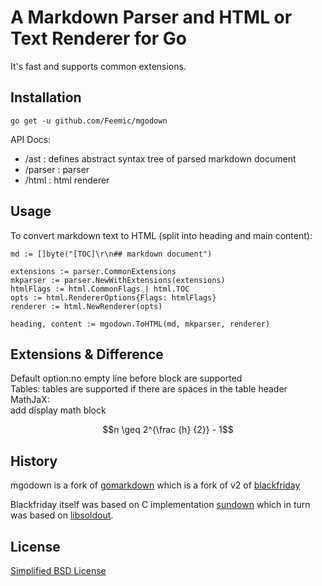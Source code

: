 # A Markdown Parser and HTML or Text Renderer for Go

It's fast and supports common extensions.

## Installation

```
go get -u github.com/Feemic/mgodown
```

API Docs:

- /ast : defines abstract syntax tree of parsed markdown document
- /parser : parser
- /html : html renderer

## Usage

To convert markdown text to HTML (split into heading and main content):
```
md := []byte("[TOC]\r\n## markdown document")

extensions := parser.CommonExtensions
mkparser := parser.NewWithExtensions(extensions)
htmlFlags := html.CommonFlags | html.TOC
opts := html.RendererOptions{Flags: htmlFlags}
renderer := html.NewRenderer(opts)

heading, content := mgodown.ToHTML(md, mkparser, renderer)
```

## Extensions & Difference
Default option:no empty line before block are supported  
Tables: tables are supported if there are spaces in the table header  
MathJaX:  
add display math block  

> 
```math
n \geq 2^{\frac {h} {2}} - 1
```

## History

mgodown is a fork of [gomarkdown](https://github.com/gomarkdown/markdown) which is a fork of v2 of [blackfriday](https://github.com/russross/blackfriday)


Blackfriday itself was based on C implementation [sundown](https://github.com/vmg/sundown) which in turn was based on [libsoldout](http://fossil.instinctive.eu/libsoldout/home).

## License

[Simplified BSD License](LICENSE.txt)
